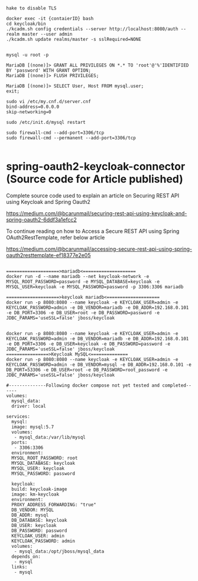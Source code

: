 <pre><code>

hake to disable TLS

docker exec -it {contaierID} bash
cd keycloak/bin
./kcadm.sh config credentials --server http://localhost:8080/auth --realm master --user admin
./kcadm.sh update realms/master -s sslRequired=NONE


mysql -u root -p

MariaDB [(none)]> GRANT ALL PRIVILEGES ON *.* TO 'root'@'%'IDENTIFIED BY 'password' WITH GRANT OPTION;
MariaDB [(none)]> FLUSH PRIVILEGES;

MariaDB [(none)]> SELECT User, Host FROM mysql.user;
exit; 

sudo vi /etc/my.cnf.d/server.cnf
bind-address=0.0.0.0
skip-networking=0
 
sudo /etc/init.d/mysql restart
 
sudo firewall-cmd --add-port=3306/tcp
sudo firewall-cmd --permanent --add-port=3306/tcp
  
</code></pre>


# spring-oauth2-keycloak-connector (Source code for Article published)

Complete source code used to explain an article on Securing REST API using Keycloak and Spring Oauth2   

https://medium.com/@bcarunmail/securing-rest-api-using-keycloak-and-spring-oauth2-6ddf3a1efcc2

 
To continue reading on how to Access a Secure REST API using Spring OAuth2RestTemplate, refer below article

https://medium.com/@bcarunmail/accessing-secure-rest-api-using-spring-oauth2resttemplate-ef18377e2e05


<pre><code>
====================>mariadb<====================
docker run -d --name mariadb --net keycloak-network -e MYSQL_ROOT_PASSWORD=password -e MYSQL_DATABASE=keycloak -e MYSQL_USER=keycloak -e MYSQL_PASSWORD=password -p 3306:3306 mariadb

====================>keycloak mariadb<====================
docker run -p 8080:8080 --name keycloak -e KEYCLOAK_USER=admin -e KEYCLOAK_PASSWORD=admin -e DB_VENDOR=mariadb -e DB_ADDR=192.168.0.101 -e DB_PORT=3306 -e DB_USER=root -e DB_PASSWORD=password -e JDBC_PARAMS='useSSL=false' jboss/keycloak


docker run -p 8080:8080 --name keycloak -e KEYCLOAK_USER=admin -e KEYCLOAK_PASSWORD=admin -e DB_VENDOR=mariadb -e DB_ADDR=192.168.0.101 -e DB_PORT=3306 -e DB_USER=keycloak -e DB_PASSWORD=password -e JDBC_PARAMS='useSSL=false' jboss/keycloak
================>Keycloak MySQL<==============
docker run -p 8080:8080 --name keycloak -e KEYCLOAK_USER=admin -e KEYCLOAK_PASSWORD=admin -e DB_VENDOR=mysql -e DB_ADDR=192.168.0.101 -e DB_PORT=53306 -e DB_USER=root -e DB_PASSWORD=root_password -e JDBC_PARAMS='useSSL=false' jboss/keycloak

#--------------Following docker compose not yet tested and completed------
volumes:
  mysql_data:
  driver: local

services:
  mysql:
  image: mysql:5.7
  volumes:
   - mysql_data:/var/lib/mysql
  ports:
   - 3306:3306
  environment:
  MYSQL_ROOT_PASSWORD: root
  MYSQL_DATABASE: keycloak
  MYSQL_USER: keycloak
  MYSQL_PASSWORD: password

  keycloak:
  build: keycloak-image
  image: km-keycloak
  environment:
  PROXY_ADDRESS_FORWARDING: "true"
  DB_VENDOR: MYSQL
  DB_ADDR: mysql
  DB_DATABASE: keycloak
  DB_USER: keycloak
  DB_PASSWORD: password
  KEYCLOAK_USER: admin
  KEYCLOAK_PASSWORD: admin
  volumes:
   - mysql_data:/opt/jboss/mysql_data
  depends_on:
   - mysql
  links:
   - mysql

</pre></code>
